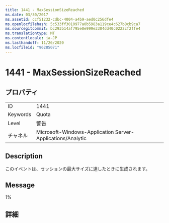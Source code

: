 ```yaml
---
title: 1441 - MaxSessionSizeReached
ms.date: 03/30/2017
ms.assetid: ccf51232-cdbc-4004-a4b9-aed0c256dfe4
ms.openlocfilehash: 5c533ff3010977a0b5983a119ce4c627b8cb9ca7
ms.sourcegitcommit: bc293b14af795e0e999e3304dd40c0222cf2ffe4
ms.translationtype: MT
ms.contentlocale: ja-JP
ms.lasthandoff: 11/26/2020
ms.locfileid: "96285071"
---
```

# <a name="1441---maxsessionsizereached"></a>1441 - MaxSessionSizeReached

## <a name="properties"></a>プロパティ  
  
|||  
|-|-|  
|ID|1441|  
|Keywords|Quota|  
|Level|警告|  
|チャネル|Microsoft-Windows-Application Server-Applications/Analytic|  
  
## <a name="description"></a>Description  

 このイベントは、セッションの最大サイズに達したときに生成されます。  
  
## <a name="message"></a>Message  

 1%  
  
## <a name="details"></a>詳細
